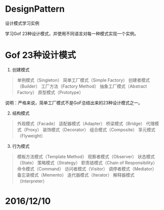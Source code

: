 # DesignPattern
设计模式学习实例

学习Gof 23种设计模式，并使用不同语言对每一种模式实现一个实例。

# Gof 23种设计模式
1. 创建模式
>单例模式（Singleton）
简单工厂模式（Simple Factory）
创建者模式（Builder）
工厂方法（Factory Method）
抽象工厂模式（Abstract Factory）
原型模式（Prototype）

说明：严格来说，简单工厂模式不是GoF总结出来的23种设计模式之一。

2. 结构模式
>外观模式（Facade）
适配器模式（Adapter）
桥梁模式（Bridge）
代理模式（Proxy）
装饰模式（Decorator）
组合模式（Composite） 
享元模式（Flyweight）

3. 行为模式
>模板方法模式（Template Method）
观察者模式（Observer）
状态模式（State）
策略模式（Strategy）
职责链模式（Chain of Responsibility）
命令模式（Command）
访问者模式（Visitor）
调停者模式（Mediator）
备忘录模式（Memento）
迭代器模式（Iterator）
解释器模式（Interpreter）

# 2016/12/10 

